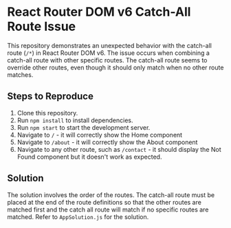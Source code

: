 # React Router DOM v6 Catch-All Route Issue

This repository demonstrates an unexpected behavior with the catch-all route (`/*`) in React Router DOM v6. The issue occurs when combining a catch-all route with other specific routes.  The catch-all route seems to override other routes, even though it should only match when no other route matches.

## Steps to Reproduce

1. Clone this repository.
2. Run `npm install` to install dependencies.
3. Run `npm start` to start the development server.
4. Navigate to `/` - it will correctly show the Home component
5. Navigate to `/about` - it will correctly show the About component
6. Navigate to any other route, such as `/contact` - it should display the Not Found component but it doesn't work as expected.

## Solution

The solution involves the order of the routes. The catch-all route must be placed at the end of the route definitions so that the other routes are matched first and the catch all route will match if no specific routes are matched. Refer to `AppSolution.js` for the solution.
